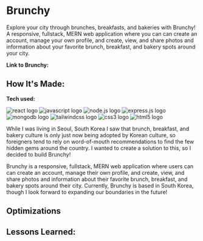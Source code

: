# Brunchy

Explore your city through brunches, breakfasts, and bakeries with Brunchy! A responsive, fullstack, MERN web application where you can can create an account, manage your own profile, and create, view, and share photos and information about your favorite brunch, breakfast, and bakery spots around your city.

**Link to Brunchy:**

## How It's Made:

**Tech used:** <p align="left">
![react logo](https://readme-components.vercel.app/api?component=logo&fill=black&logo=react&animation=spin&svgfill=15d8fe)
![javascript logo](https://readme-components.vercel.app/api?component=logo&fill=black&logo=javascript&svgfill=f6df1c)
![node.js logo](https://readme-components.vercel.app/api?component=logo&fill=black&logo=node.js&svgfill=f6df1c)
![express.js logo](https://readme-components.vercel.app/api?component=logo&fill=black&logo=express.js&svgfill=f6df1c)
![mongodb logo](https://readme-components.vercel.app/api?component=logo&fill=black&logo=javascript&svgfill=f6df1c)
![tailwindcss logo](https://readme-components.vercel.app/api?component=logo&fill=black&logo=tailwindcss)
![css3 logo](https://readme-components.vercel.app/api?component=logo&fill=black&logo=CSS3&svgfill=028dd1)
![html5 logo](https://readme-components.vercel.app/api?component=logo&fill=black&logo=html5&svgfill=f06629)

</p>

While I was living in Seoul, South Korea I saw that brunch, breakfast, and bakery culture is only just now being adopted by Korean culture, so foreigners tend to rely on word-of-mouth recommendations to find the few hidden gems around the country. I wanted to create a solution to this, so I decided to build Brunchy!

Brunchy is a responsive, fullstack, MERN web application where users can can create an account, manage their own profile, and create, view, and share photos and information about their favorite brunch, breakfast, and bakery spots around their city. Currently, Brunchy is based in South Korea, though I look forward to expanding our boundaries in the future!

## Optimizations

## Lessons Learned:
